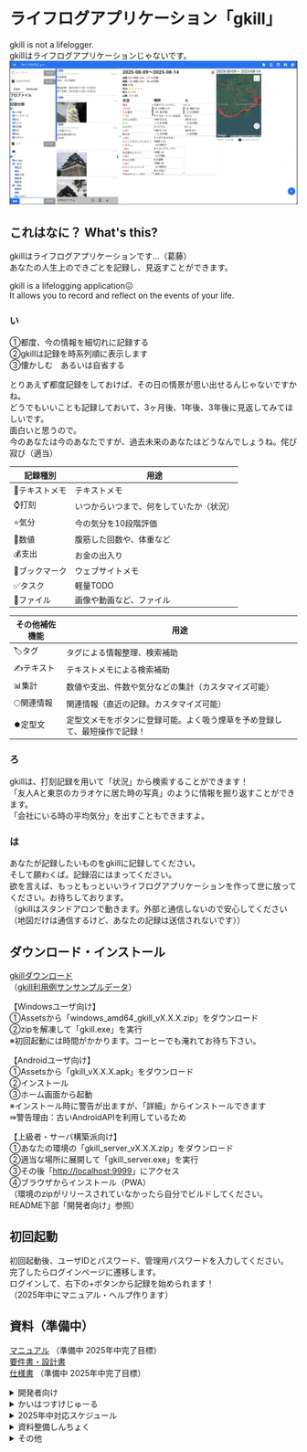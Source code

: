# ライフログアプリケーション「gkill」
gkill is not a lifelogger.  
gkillはライフログアプリケーションじゃないです。  
![gkill_sample_view](https://github.com/mt3hr/gkill/blob/main/documents/resources/gkill_sample_view.png?raw=true)

## これはなに？ What's this?  
gkillはライフログアプリケーションです...（葛藤）   
あなたの人生上のできごとを記録し、見返すことができます。  

gkill is a lifelogging application😖  
It allows you to record and reflect on the events of your life.

### い
①都度、今の情報を細切れに記録する  
②gkillは記録を時系列順に表示します  
③懐かしむ　あるいは自省する  

とりあえず都度記録をしておけば、その日の情景が思い出せるんじゃないですかね。  
どうでもいいことも記録しておいて、3ヶ月後、1年後、3年後に見返してみてほしいです。  
面白いと思うので。  
今のあなたは今のあなたですが、過去未来のあなたはどうなんでしょうね。侘び寂び（適当）  

| 記録種別      | 用途                                     |
| ------------- | ---------------------------------------- |
| 📝テキストメモ | テキストメモ                             |
| ⌚打刻         | いつからいつまで、何をしていたか（状況） |
| ⭐️気分         | 今の気分を10段階評価                     |
| 🔢数値         | 腹筋した回数や、体重など                 |
| 💰️支出         | お金の出入り                             |
| 🔗ブックマーク | ウェブサイトメモ                         |
| ✅️タスク       | 軽量TODO                                 |
| 📁ファイル     | 画像や動画など、ファイル                 |

| その他補佐機能 | 用途                                                                       |
| -------------- | -------------------------------------------------------------------------- |
| 🏷️タグ          | タグによる情報整理、検索補助                                               |
| ✍テキスト      | テキストメモによる検索補助                                                 |
| 📊集計          | 数値や支出、件数や気分などの集計（カスタマイズ可能）                       |
| 🌕️関連情報      | 関連情報（直近の記録。カスタマイズ可能）                                   |
| ⏺️定型文        | 定型文メモをボタンに登録可能。よく吸う煙草を予め登録して、最短操作で記録！ |

### ろ  
gkillは、打刻記録を用いて「状況」から検索することができます！  
「友人Aと東京のカラオケに居た時の写真」のように情報を掘り返すことができます。  
「会社にいる時の平均気分」を出すこともできますよ。  

### は  
あなたが記録したいものをgkillに記録してください。  
そして願わくば。記録沼にはまってください。  
欲を言えば、もっともっといいライフログアプリケーションを作って世に放ってください。お待ちしております。  
（gkillはスタンドアロンで動きます。外部と通信しないので安心してください（地図だけは通信するけど、あなたの記録は送信されないです））  

## ダウンロード・インストール
[gkillダウンロード](https://github.com/mt3hr/gkill/releases/latest)  
（[gkill利用例サンサンプルデータ](https://github.com/mt3hr/gkill/releases/tag/v1.0.8-dev)） 

【Windowsユーザ向け】  
①Assetsから「windows_amd64_gkill_vX.X.X.zip」をダウンロード  
②zipを解凍して「gkill.exe」を実行  
※初回起動には時間がかかります。コーヒーでも淹れてお待ち下さい。  

【Androidユーザ向け】  
①Assetsから「gkill_vX.X.X.apk」をダウンロード  
②インストール  
③ホーム画面から起動  
※インストール時に警告が出ますが、「詳細」からインストールできます  
⇛警告理由：古いAndroidAPIを利用しているため  

【上級者・サーバ構築派向け】  
①あなたの環境の「gkill_server_vX.X.X.zip」をダウンロード  
②適当な場所に展開して「gkill_server.exe」を実行  
③その後「[http://localhost:9999](http://localhost:9999)」にアクセス  
④ブラウザからインストール（PWA）  
（環境のzipがリリースされていなかったら自分でビルドしてください。README下部「開発者向け」参照）  

## 初回起動  
初回起動後、ユーザIDとパスワード、管理用パスワードを入力してください。  
完了したらログインページに遷移します。  
ログインして、右下の+ボタンから記録を始められます！  
（2025年中にマニュアル・ヘルプ作ります）  

## 資料（準備中）
[マニュアル](.) （準備中 2025年中完了目標）  
[要件書・設計書](https://github.com/mt3hr/gkill/tree/main/documents)  
[仕様書](.) （準備中 2025年中完了目標）  

<details>
<summary>開発者向け</summary>

### 開発環境

### セットアップ
1. Golang バージョン1.22.4の開発環境を用意する  
2. Cコンパイラを用意する（cgo使用のため）  
3. Node.js バージョン20.15.1の開発環境を用意する  
4. 以下のコマンドを実行する  
```
npm i
```

### ビルド・インストール

```
npm run go_mod
npm run install_server
```
</details>

<details>
<summary>かいはつすけじゅーる</summary>
【開発フェーズ】（2025-02-01 リスケ）  

100% 2024-07-18 対応完了 01.計画準備  

100% 2024-08-15 対応完了 02.全体設計  

100% 2025-02-02 対応完了 03.実装  

100% 2025-02-16 対応完了 04.全体テスト  

100% 2025-02-28 対応完了 05.トライアルテスト フィードバック対応  

100% 2025-03-01 完了目標 06.リリース  
[gkillダウンロード](https://github.com/mt3hr/gkill/releases/latest)  

</details>

<details>
<summary>2025年中対応スケジュール</summary>
【保守性向上フェーズ】  

100% 2025-05-17 対応完了 機能追加実装  

000% 2025-06-08 完了目標 ソース保守性向上対応  

000% 2025-06-16 完了目標 v1.1.0リリース  

100% 2025-08-16 対応完了 マニュアル用サンプルデータ取得  

000% 2025-10-05 完了目標 マニュアル&ヘルプ同梱版リリース  

</details>

<details>
<summary>資料整備しんちょく</summary>
【資料整備フェーズ】  

000% A-1 画面遷移仕様図  

000% A-2 ユースケース仕様書  

000% B-1 ER仕様図  

000% C-1 詳細クラス仕様書  

000% C-2 主要プログラム仕様説明書  

000% D-1 サンプルデータ  

000% D-2 ユーザマニュアル  

000% E-1 README  

</details>
<details>
<summary>その他</summary>
<h3>gkill_server利用のすすめ</h3>
もし分かるなら、「gkill」ではなく「gkill_server」を使うのが望ましいです。  <br>
「gkill_server」以外では、PWA依存の一部機能の動作を保証しません。  <br>
通知の確実性、キャッシュ制御やアプリ起動時間短縮など、様々なメリットがあります。  <br>
ぜひ「gkill_server」の利用を検討してください。  <br>
<br>
デスクトップ：gkill_serverをタスクスケジューラやcronに登録、お好みのブラウザからインストール（PWA）  <br>
Android：termux上でgkill_serverを起動、GoogleChromeからインストール（PWA）  <br>
<h3>通知機能の動作について</h3>
通知機能は環境に依存します。  <br>
ざっくりの時間でしか通知されないことがありますのでご承知おきください  <br>

<h3>AI分析依頼用プロンプト</h3>
ライフログデータを添付します。分析をお願いします。  <br>
添付するデータの型と依頼の内容を以下に示します。<br>
<br>
【分析の目的】 <br>
★入力★<br>
<br>
【各種データ型の定義】<br>
※共通ルール1：historiesの長さが2以上ある場合、histories[0]以外のデータは無視して良い（更新前のデータであるため）<br>
※共通ルール2：related_timeが実際の時間である（create_time, update_timeは実際にユーザが記録/更新したタイミングである）<br>
<br>
・typed_kmemo：テキストメモ。contentに内容が入っています。<br>
・typed_timeis：打刻情報。titleにタイトル、start_timeに開始日時、end_timeに終了日時が入っています。<br>
・typed_idf_kyou：ファイル。（ファイル内容は添付しないので捜査対象外としてください）<br>
・typed_nlog：支出情報。titleに商品名、shopに店名、amountに金額が入っています。（金額に関して、出費は負の値、収入は正の値で表現。日本円です。）<br>
・typed_urlog：ブックマーク。titleにページ名、urlにページURLが入っています。<br>
・typed_kc：汎用数値記録。titleにタイトル、num_valueに実数が入っています。（単位情報は記録なしです）<br>
・typed_mi：タスク情報。titleにタイトル、estimate_start_timeに予定開始日時、estimate_end_timeに予定終了日時、limit_timeに期日、is_checkedにチェック済みであるかどうかが入っています。<br>
・typed_lantana：気分値記録。moodに気分値が記録されています。（最小値は0、最大値は10、大きいほど気分がよいものとします）<br>
・typed_git_commit_log：Gitのコミットログ。commit_messageにコミットメッセージ、additionに追加行数、deletionに削除行数が入っています。<br>
<br>
【運用について】<br>
タグ運用<br>
★入力★<br>
<br>
【出力フォーマット】<br>
対象についての分析結果を、日本語の文書にて詳細にお願いします。 <br>
</details>